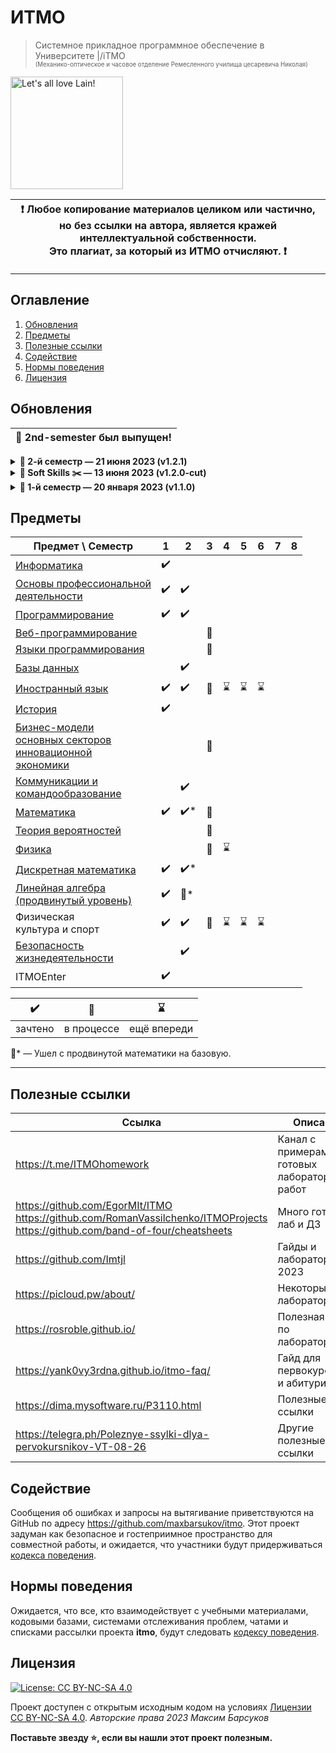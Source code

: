 # ИТМО

> Системное прикладное программное обеспечение в Университете |/iТМО<br><sub><sup>(Механико-оптическое и часовое отделение Ремесленного училища цесаревича Николая)</sup></sub>

<img alt="Let's all love Lain!" src="https://github.com/maxbarsukov/itmo/blob/master/.docs/lain4.gif" height="180">

| :exclamation: <b>Любое копирование материалов целиком или частично,<br>но без ссылки на автора, является кражей интеллектуальной собственности.<br>Это плагиат, за который из ИТМО отчисляют.</b> :exclamation: |
|-----------------------------------------|

---

## Оглавление
1. [Обновления](#updates)
2. [Предметы](#disciplines)
3. [Полезные ссылки](#links)
4. [Содействие](#contributing)
5. [Нормы поведения](#code-of-conduct)
6. [Лицензия](#license)

## Обновления <a name="updates"></a>

| <strong>🎉 2nd-semester был выпущен!</strong> |
| --- |

<details>
  <summary><b>🔔 2-й семестр — 21 июня 2023 (v1.2.1)</b></summary>

> Добавлены учебные материалы и лабораторные работы за второй семестр:
> - ОПД
> - Программирование
> - Базы данных
> - Иностранный язык
> - Математика (базовый)
> - Дискретная математика (базовый)
</details>

<details>
  <summary><b>🔔 Soft Skills ✂️ — 13 июня 2023 (v1.2.0-cut)</b></summary>

> Удалены материалы по общеуниверситетским предметам:
> - КиК: тесты, рабочая тетрадь;
> - БЖД: тесты;
> - Иностранный язык: тесты.
</details>

<details>
  <summary><b>🔔 1-й семестр — 20 января 2023 (v1.1.0)</b></summary>

> Добавлены учебные материалы и лабораторные работы за первый семестр:
> - Информатика
> - ОПД
> - Программирование
> - Иностранный язык
> - История
> - Математика (продвинутый)
> - Линейная Алгебра (продвинутый)
> - Дискретная математика (продвинутый)
</details>


## Предметы <a name="disciplines"></a>

| Предмет \ Семестр                          | 1   | 2   | 3   | 4   | 5   | 6   | 7   | 8   |
| ---                                        | --- | --- | --- | --- | --- | --- | --- | --- |
| [Информатика](./1%20информатика)                                | :heavy_check_mark: |  |  |  |  |  |  |  |
| [Основы профессиональной<br>деятельности](./1-2%20опд)    | :heavy_check_mark: | :heavy_check_mark: |  |  |  |  |  |  |
| [Программирование](./1-2%20программирование)                           | :heavy_check_mark: | :heavy_check_mark: |  |  |  |  |  |  |
| [Веб-программирование](./3%20веб)                           |  |  | :construction: |  |  |  |  |  |
| [Языки программирования](./3%20япы)                           |  |  | :construction: |  |  |  |  |  |
| [Базы данных](./2%20базы%20данных)                                |  | :heavy_check_mark: |  |  |  |  |  |  |
| [Иностранный язык](./1-6%20английский%20язык)                           | :heavy_check_mark: | :heavy_check_mark: | :construction: | :hourglass: | :hourglass: | :hourglass: | | |
| [История](./1%20история)                                    | :heavy_check_mark: |  |  |  |  |  |  |  |
| [Бизнес-модели<br>основных секторов<br>инновационной<br>экономики](./3%20бмосиэ)                                    |  |  | :construction: |  |  |  |  |  |
| [Коммуникации и<br>командообразование](./2%20кик)       |  | :heavy_check_mark: |  |  |  |  |  |  |
| [Математика](./1-3%20математика)                                 | :heavy_check_mark: | :heavy_check_mark:* | :construction: |  |  |  |  |  |
| [Теория вероятностей](./3%20теорвер)                                 |  |  | :construction: |  |  |  |  |  |
| [Физика](./3-4%20физика)                                 |  |  | :construction: | :hourglass: |  |  |  |  |
| [Дискретная математика](./1-2%20дискретная%20математика)                      | :heavy_check_mark: | :heavy_check_mark:* |  |  |  |  |  |  |
| [Линейная алгебра<br>(продвинутый уровень)](./1-2%20линейная%20алгебра)  | :heavy_check_mark: | :walking:* |  |  |  |  |  |  |
| Физическая<br>культура и спорт             | :heavy_check_mark: | :heavy_check_mark: | :construction: | :hourglass: | :hourglass: | :hourglass: | | |
| [Безопасность<br>жизнедеятельности](./2%20бжд)          |  | :heavy_check_mark: |  |  |  |  |  |  |
| ITMOEnter                                  | :heavy_check_mark: |  |  |  |  |  |  |  |

| :heavy_check_mark: | :construction: | :hourglass: |
| ---                | ---            | ---         |
| зачтено            | в процессе     | ещё впереди |

:walking:* — Ушел с продвинутой математики на базовую.

---

## Полезные ссылки <a name="links"></a>

| Ссылка | Описание |
| --- | --- |
| https://t.me/ITMOhomework | Канал с примерами готовых лабораторных работ |
| https://github.com/EgorMIt/ITMO <br> https://github.com/RomanVassilchenko/ITMOProjects <br> https://github.com/band-of-four/cheatsheets | Много готовых лаб и ДЗ |
| https://github.com/Imtjl | Гайды и лабораторные 2023 |
| https://picloud.pw/about/ | Некоторые ДЗ и лабораторные |
| https://rosroble.github.io/ | Полезная инфа по лабораторным |
| https://yank0vy3rdna.github.io/itmo-faq/ | Гайд для первокурсников и абитуриентов |
| https://dima.mysoftware.ru/P3110.html | Полезные ссылки |
| https://telegra.ph/Poleznye-ssylki-dlya-pervokursnikov-VT-08-26 | Другие полезные ссылки |


## Содействие <a name="contributing"></a>

Сообщения об ошибках и запросы на вытягивание приветствуются на GitHub по адресу https://github.com/maxbarsukov/itmo.
Этот проект задуман как безопасное и гостеприимное пространство для совместной работы, и ожидается, что участники будут придерживаться [кодекса поведения](https://github.com/maxbarsukov/itmo/blob/master/CODE_OF_CONDUCT.md).


## Нормы поведения <a name="code-of-conduct"></a>

Ожидается, что все, кто взаимодействует с учебными материалами, кодовыми базами, системами отслеживания проблем, чатами и списками рассылки проекта **itmo**, будут следовать [кодексу поведения](https://github.com/maxbarsukov/itmo/blob/master/CODE_OF_CONDUCT.md).


## Лицензия <a name="license"></a>

[![License: CC BY-NC-SA 4.0](https://licensebuttons.net/l/by-nc-sa/4.0/80x15.png)](https://creativecommons.org/licenses/by-nc-sa/4.0/)

Проект доступен с открытым исходным кодом на условиях [Лицензии CC BY-NC-SA 4.0](./LICENSE).
*Авторские права 2023 Максим Барсуков*


**Поставьте звезду :star:, если вы нашли этот проект полезным.**
